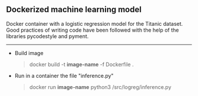 ## Dockerized machine learning model

Docker container with a logistic regression model for the Titanic dataset. Good practices of writing code have been followed with the help of the libraries pycodestyle and pyment.

___

- Build image
  > docker build -t **image-name** -f Dockerfile .

- Run in a container the file "inference.py"
  > docker run **image-name** python3 /src/logreg/inference.py